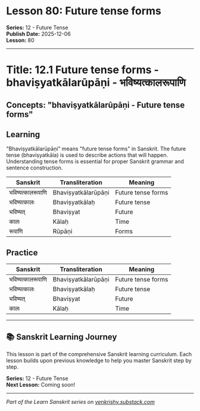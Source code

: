 # Lesson 80: Future tense forms

**Series:** 12 - Future Tense  
**Publish Date:** 2025-12-06  
**Lesson:** 80

---

# Title: 12.1 Future tense forms - bhaviṣyatkālarūpāṇi - भविष्यत्कालरूपाणि
## Concepts: "bhaviṣyatkālarūpāṇi - Future tense forms"

## Learning
"Bhaviṣyatkālarūpāṇi" means "future tense forms" in Sanskrit. The future tense (bhaviṣyatkāla) is used to describe actions that will happen. Understanding tense forms is essential for proper Sanskrit grammar and sentence construction.

| Sanskrit           | Transliteration      | Meaning                          |
| ------------------ | -------------------- | -------------------------------- |
| भविष्यत्कालरूपाणि | Bhaviṣyatkālarūpāṇi  | Future tense forms               |
| भविष्यत्कालः      | Bhaviṣyatkālaḥ       | Future tense                     |
| भविष्यत्           | Bhaviṣyat            | Future                           |
| कालः               | Kālaḥ                | Time                             |
| रूपाणि             | Rūpāṇi               | Forms                            |

## Practice
| Sanskrit           | Transliteration      | Meaning                          |
| ------------------ | -------------------- | -------------------------------- |
| भविष्यत्कालरूपाणि | Bhaviṣyatkālarūpāṇi  | Future tense forms               |
| भविष्यत्कालः      | Bhaviṣyatkālaḥ       | Future tense                     |
| भविष्यत्           | Bhaviṣyat            | Future                           |
| कालः               | Kālaḥ                | Time                             |

---

## 📚 Sanskrit Learning Journey

This lesson is part of the comprehensive Sanskrit learning curriculum. Each lesson builds upon previous knowledge to help you master Sanskrit step by step.

**Series:** 12 - Future Tense  
**Next Lesson:** Coming soon!

---
*Part of the Learn Sanskrit series on [venkrishy.substack.com](https://venkrishy.substack.com/s/learn_sanskrit)*
